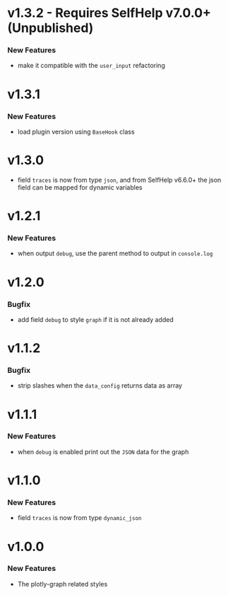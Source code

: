 # v1.3.2 - Requires SelfHelp v7.0.0+ (Unpublished)
### New Features
 - make it compatible with the `user_input` refactoring

# v1.3.1
### New Features
 - load plugin version using `BaseHook` class

# v1.3.0
 - field `traces` is now from type `json`, and from SelfHelp v6.6.0+ the json field can be mapped for dynamic variables

# v1.2.1
### New Features
 - when output `debug`, use the parent method to output in `console.log`

# v1.2.0
### Bugfix
 - add field `debug` to style `graph` if it is not already added

# v1.1.2
### Bugfix
 -  strip slashes when the `data_config` returns data as array

# v1.1.1
### New Features
 - when `debug` is enabled print out the `JSON` data for the graph

# v1.1.0
### New Features

 - field `traces` is now from type `dynamic_json`

# v1.0.0

### New Features

 - The plotly-graph related styles
